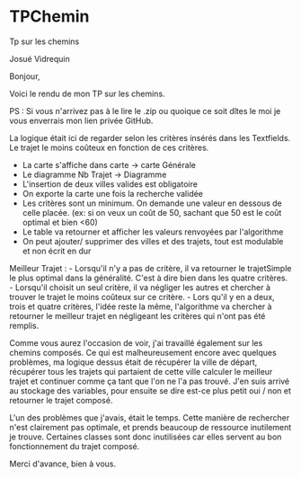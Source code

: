 # TPChemin
Tp sur les chemins 

Josué Vidrequin 

Bonjour,

Voici le rendu de mon TP sur les chemins.

PS : Si vous n'arrivez pas à le lire le .zip ou quoique ce soit dîtes le moi je vous enverrais mon lien privée GitHub. 

La logique était ici de regarder selon les critères insérés  dans les Textfields. Le trajet le moins coûteux en fonction de ces critères. 
- La carte s'affiche dans carte -> carte Générale 
- Le diagramme Nb Trajet -> Diagramme 
- L'insertion de deux villes valides est obligatoire 
- On exporte la carte une fois la recherche validée
- Les critères sont un minimum. On demande une valeur en dessous de celle placée. (ex: si on veux un coût de 50, sachant que 50 est le coût optimal et bien <60)
- Le table va retourner et afficher les valeurs renvoyées par l'algorithme
- On peut ajouter/ supprimer des villes et des trajets, tout est modulable et non écrit en dur

Meilleur Trajet : 
         - Lorsqu'il n'y a pas de critère, il va retourner le trajetSimple le plus optimal dans la généralité. C'est à dire bien dans les quatre critères. 
         - Lorsqu'il choisit un seul critère, il va négliger les autres et chercher à trouver le trajet le moins coûteux sur ce critère. 
         - Lors qu'il y en a deux, trois et quatre critères, l'idée reste la même, l'algorithme va chercher à retourner le meilleur trajet en négligeant les critères qui n'ont pas été remplis. 

Comme vous aurez l'occasion de voir, j'ai travaillé également sur les chemins composés. Ce qui est malheureusement encore avec quelques problèmes, ma logique dessus était de 
récupérer la ville de départ, récupérer tous les trajets qui partaient de cette ville calculer le meilleur trajet et continuer comme ça tant que l'on ne l'a pas trouvé. 
J'en suis arrivé au stockage des variables, pour ensuite se dire est-ce plus petit oui / non et retourner le trajet composé. 

L'un des problèmes que j'avais, était le temps. Cette manière de rechercher n'est clairement pas optimale, et prends beaucoup de ressource inutilement je trouve. 
Certaines classes sont donc inutilisées car elles servent au bon fonctionnement du trajet composé. 

Merci d'avance, bien à vous. 

